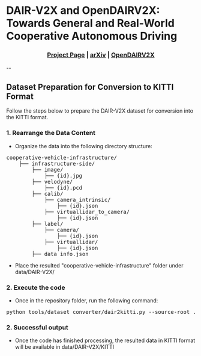 # DAIR-V2X and OpenDAIRV2X: Towards General and Real-World Cooperative Autonomous Driving

<div align="center">
	<h3>
		<a href="https://thudair.baai.ac.cn/index">Project Page</a> |
		<a href="https://arxiv.org/abs/2204.05575">arXiv</a> |
		<a href="https://github.com/AIR-THU/DAIR-V2X/">OpenDAIRV2X</a>
	</h3>
</div>

--

## Dataset Preparation for Conversion to KITTI Format

Follow the steps below to prepare the DAIR-V2X dataset for conversion into the KITTI format.

### 1. Rearrange the Data Content

- Organize the data into the following directory structure:

<pre>
cooperative-vehicle-infrastructure/
	├── infrastructure-side/
		├── image/
			├── {id}.jpg
		├── velodyne/
			├── {id}.pcd
		├── calib/
			├── camera_intrinsic/
				├── {id}.json
			├── virtuallidar_to_camera/
				├── {id}.json
		├── label/
			├── camera/
				├── {id}.json
			├── virtuallidar/
				├── {id}.json
		├── data_info.json
</pre>

- Place the resulted "cooperative-vehicle-infrastructure" folder under data/DAIR-V2X/

### 2. Execute the code

- Once in the repository folder, run the following command:

<pre>
python tools/dataset_converter/dair2kitti.py --source-root ./data/DAIR-V2X/cooperative-vehicle-infrastructure/infrastructure-side --target-root ./data/DAIR-V2X/KITTI --split-path ./data/split_datas/single-infrastructure-split-data.json --label-type lidar --sensor-view infrastructure --no-classmerge
</pre>

### 2. Successful output

- Once the code has finished processing, the resulted data in KITTI format will be available in data/DAIR-V2X/KITTI
